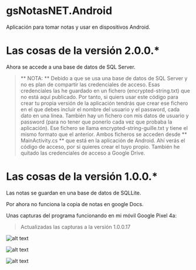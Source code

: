 # gsNotasNET.Android
 Aplicación para tomar notas y usar en dispositivos Android.

# Las cosas de la versión 2.0.0.*

Ahora se accede a una base de datos de SQL Server.

> ** NOTA: **
> Debido a que se usa una base de datos de SQL Server y no es plan de compartir las credenciales de acceso.
> Esas credenciales las he guardado en un fichero (encrypted-string.txt) que no está aquí publicado.
> Por tanto, si quiers usar este código para crear tu propia versión de la aplicación tendrás que crear ese fichero en el que debes incluir el nombre del usuario y el password, cada dato en una línea.
> También hay un fichero con mis datos de usuario y password (para no tener que ponerlo cada vez que probaba la aplicación).
> Ese fichero se llama encrypted-string-guille.txt y tiene el mismo formato que el anterior.
> Ambos ficheros se acceden desde ** MainActivity.cs ** que está en la aplicación de Android.
> Ahí verás el código de acceso, por si quieres crear el tuyo propio.
> También he quitado las credenciales de acceso a Google Drive.


# Las cosas de la versión 1.0.0.*

Las notas se guardan en una base de datos de SQLLite.

Por ahora no funciona la copia de notas en google Docs.

Unas capturas del programa funcionando en mi móvil Google Pixel 4a: 

> Actualizadas las capturas a la versión 1.0.0.17

![alt text](http://www.elguillemola.com/img/img2020/gsNotasNET.Android-04.png "Captura de la aplicación en funcionamiento")

![alt text](http://www.elguillemola.com/img/img2020/gsNotasNET.Android-05.png "Figura 2.")

![alt text](http://www.elguillemola.com/img/img2020/gsNotasNET.Android-02.png "Figura 3.")

